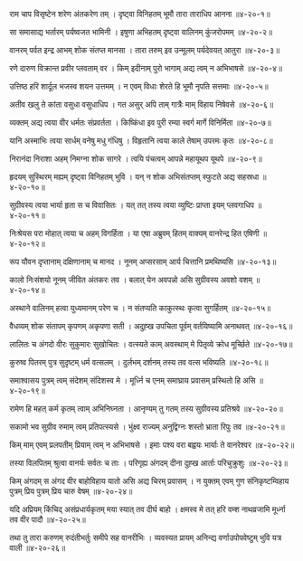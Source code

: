 राम चाप विसृष्टेन शरेण अंतकरेण तम् ।
दृष्ट्वा विनिहतम् भूमौ तारा ताराधिप आनना ॥४-२०-१॥

सा समासाद्य भर्तारम् पर्यष्वजत भामिनी ।
इषुणा अभिहतम् दृष्ट्वा वालिनम् कुंजरोपमम् ॥४-२०-२॥

वानरम् पर्वत इन्द्र आभम् शोक संतप्त मानसा ।
तारा तरुम् इव उन्मूलम् पर्यदेवयत् आतुरा ॥४-२०-३॥

रणे दारुण विक्रान्त प्रवीर प्लवताम् वर ।
किम् इदीनाम् पुरो भागाम् अद्य त्वम् न अभिभाषसे ॥४-२०-४॥

उत्तिष्ठ हरि शार्दूल भजस्व शयन उत्तमम् ।
न एवम् विधाः शेरते हि भूमौ नृपति सत्तमाः ॥४-२०-५॥

अतीव खलु ते कांता वसुधा वसुधाधिप ।
गत असुर् अपि ताम् गात्रैः माम् विहाय निषेवसे ॥४-२०-६॥

व्यक्तम् अद्य त्वया वीर धर्मतः संप्रवर्तता ।
किष्किंधा इव पुरी रम्या स्वर्ग मार्गे विनिर्मिता ॥४-२०-७॥

यानि अस्माभिः त्वया सार्धम् वनेषु मधु गंधिषु ।
विहृतानि त्वया काले तेषाम् उपरमः कृतः ॥४-२०-८॥

निरानंदा निराशा अहम् निमग्ना शोक सागरे ।
त्वयि पंचत्वम् आपन्ने महायूथप यूथपे ॥४-२०-९॥

हृदयम् सुस्थिरम् मह्यम् दृष्ट्वा विनिहतम् भुवि ।
यन् न शोक अभिसंतप्तम् स्फुटते अद्य सहस्रधा ॥४-२०-१०॥

सुग्रीवस्य त्वया भार्या हृता स च विवासितः ।
यत् तत् तस्य त्वया व्युष्टिः प्राप्ता इयम् प्लवगाधिप ॥४-२०-११॥

निःश्रेयस परा मोहात् त्वया च अहम् विगर्हिता ।
या एषा अब्रुवम् हितम् वाक्यम् वानरेन्द्र हित एषिणी ॥४-२०-१२॥

रूप यौवन दृप्तानाम् दक्षिणानाम् च मानद ।
नूनम् अप्सरसाम् आर्य चित्तानि प्रमथिष्यसि ॥४-२०-१३॥

कालो निःसंशयो नूनम् जीवित अंतकरः तव ।
बलात् येन अवपन्नो असि सुग्रीवस्य अवशो वशम् ॥४-२०-१४॥

अस्थाने वालिनम् हत्वा युध्यमानम् परेण च ।
न संतप्यति काकुत्स्थः कृत्वा सुगर्हितम् ॥४-२०-१५॥

वैधव्यम् शोक संतापम् कृपणम् अकृपणा सती ।
अदुह्ख उपचिता पूर्वम् वर्तयिष्यामि अनाथवत् ॥४-२०-१६॥

लालितः च अंगदो वीरः सुकुमारः सुखोचितः ।
वत्स्यते काम् अवस्थाम् मे पितृव्ये क्रोध मूर्च्छिते ॥४-२०-१७॥

कुरुष्व पितरम् पुत्र सुदृष्टम् धर्म वत्सलम् ।
दुर्लभम् दर्शनम् तस्य तव वत्स भविष्यति ॥४-२०-१८॥

समाश्वासय पुत्रम् त्वम् संदेशम् संदिशस्व मे ।
मूर्ध्नि च एनम् समाघ्राय प्रवासम् प्रस्थितो हि असि ॥४-२०-१९॥

रामेण हि महत् कर्म कृतम् त्वाम् अभिनिघ्नता ।
आनृण्यम् तु गतम् तस्य सुग्रीवस्य प्रतिश्रवे ॥४-२०-२०॥

सकामो भव सुग्रीव रुमाम् त्वम् प्रतिपत्स्यसे ।
भुंक्ष्व राज्यम् अनुद्विग्नः शस्तो भ्राता रिपुः तव ॥४-२०-२१॥

किम् माम् एवम् प्रलपतीम् प्रियाम् त्वम् न अभिभाषसे ।
इमाः पश्य वरा बह्वयः भार्याः ते वानरेश्वर ॥४-२०-२२॥

तस्या विलपितम् श्रुत्वा वानर्यः सर्वतः च ताः ।
परिगृह्य अंगदम् दीना दुह्ख आर्ताः परिचुक्रुशुः ॥४-२०-२३॥

किम् अंगदम् स अंगद वीर बाहोविहाय यातो असि अद्य चिरम् प्रवासम् ।
न युक्तम् एवम् गुण संनिकृष्टम्विहाय पुत्रम् प्रिय पुत्रम् प्रिय चारु वेषम् ॥४-२०-२४॥

यदि अप्रियम् किंचिद् असंप्रधार्यकृतम् मया स्यात् तव दीर्घ बाहो ।
क्षमस्व मे तत् हरि वम्श नाथव्रजामि मूर्ध्ना तव वीर पादौ ॥४-२०-२५॥

तथा तु तारा करुणम् रुदंतीभर्तुः समीपे सह वानरीभिः ।
व्यवस्यत प्रायम् अनिन्द्य वर्णाउपोपवेष्टुम् भुवि यत्र वाली ॥४-२०-२६॥

